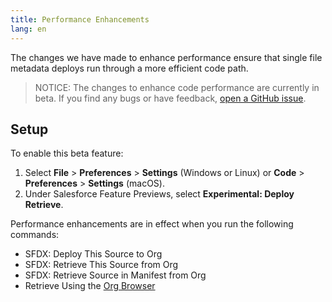 ```yaml
---
title: Performance Enhancements
lang: en
---
```


The changes we have made to enhance performance ensure that single file metadata deploys run through a more efficient code path.

> NOTICE: The changes to enhance code performance are currently in beta. If you find any bugs or have feedback, [open a GitHub issue](./en/bugs-and-feedback).

## Setup

To enable this beta feature:

1. Select **File** > **Preferences** > **Settings** (Windows or Linux) or **Code** > **Preferences** > **Settings** (macOS).
1. Under Salesforce Feature Previews, select **Experimental: Deploy Retrieve**.

Performance enhancements are in effect when you run the following commands:

- SFDX: Deploy This Source to Org
- SFDX: Retrieve This Source from Org
- SFDX: Retrieve Source in Manifest from Org
- Retrieve Using the [Org Browser](./en/user-guide/org-browser)
